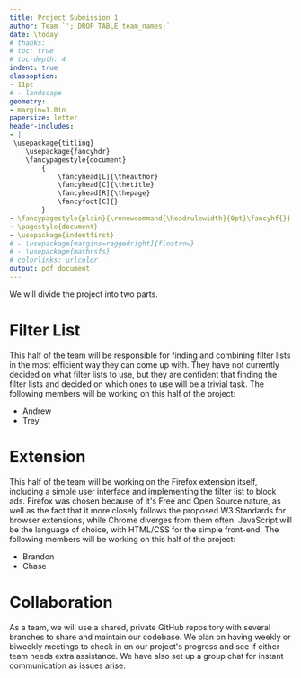 ```yaml
---
title: Project Submission 1
author: Team `'; DROP TABLE team_names;`
date: \today
# thanks: 
# toc: true
# toc-depth: 4
indent: true
classoption:
- 11pt
# - landscape
geometry:
- margin=1.0in
papersize: letter
header-includes:
- |
 \usepackage{titling}
    \usepackage{fancyhdr}
    \fancypagestyle{document}
        {
            \fancyhead[L]{\theauthor}
            \fancyhead[C]{\thetitle}
            \fancyhead[R]{\thepage}
            \fancyfoot[C]{}
        }
- \fancypagestyle{plain}{\renewcommand{\headrulewidth}{0pt}\fancyhf{}}
- \pagestyle{document}
- \usepackage{indentfirst}
# - \usepackage[margins=raggedright]{floatrow}
# - \usepackage{mathrsfs}
# colorlinks: urlcolor
output: pdf_document
---
```


We will divide the project into two parts.

# Filter List
This half of the team will be responsible for finding and combining filter lists 
in the most efficient way they can come up with. They have not currently decided on what 
filter lists to use, but they are confident that finding the filter lists and decided on 
which ones to use will be a trivial task. The following members will be working on this half of the project:

+ Andrew
+ Trey

# Extension
This half of the team will be working on the Firefox extension itself, including a 
simple user interface and implementing the filter list to block ads. Firefox was chosen 
because of it's Free and Open Source nature, as well as the fact that it more closely follows 
the proposed W3 Standards for browser extensions, while Chrome diverges from them often. 
JavaScript will be the language of choice, with HTML/CSS for the simple front-end. 
The following members will be working on this half of the project: 

+ Brandon
+ Chase

# Collaboration
As a team, we will use a shared, private GitHub repository with several branches 
to share and maintain our codebase. We plan on having weekly or biweekly meetings 
to check in on our project's progress and see if either team needs extra assistance. 
We have also set up a group chat for instant communication as issues arise.
